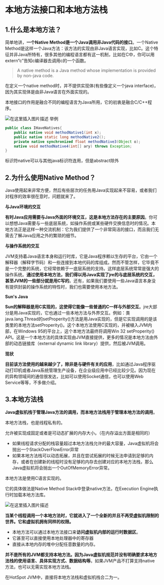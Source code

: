 # 本地方法接口和本地方法栈
## 1.什么是本地方法？

简单地讲，**一个Native Method是一个Java调用非Java代码的接口**。一个Native Method是这样一个Java方法：该方法的实现由非Java语言实现，比如C。这个特征并非Java所特有，很多其他的编程语言都有这一机制，比如在C中，你可以用extern“c”告知c编译器去调用c的一个函数。

> A native method is a Java method whose implementation is provided by non-java code.

在定义一个native method时，并不提供实现体(有些像定义一个java interface)，因为其实现体是由非Java语言在外面实现的。

本地接口的作用是融合不同的编程语言为Java所用，它的初衷是融合C/C++程序。

![在这里插入图片描述](https://img-blog.csdnimg.cn/70183078363b4f759c4d36613bbd0f83.png?x-oss-process=image/watermark,type_ZHJvaWRzYW5zZmFsbGJhY2s,shadow_50,text_Q1NETiBATW9vbl94dWFu,size_20,color_FFFFFF,t_70,g_se,x_16)
举例

```java
public class IHaveNatives{
    public native void methodNative1(int x);
    public native static long methodNative2();
    private native synchronized float methodNative3(Object o);
    native void methodNative4(int[] ary) throws Exception;
}
```

标识符native可以与其他java标识符连用，但是abstract除外

## 2.为什么使用Native Method？

Java使用起来非常方便，然后有些层次的任务用Java实现起来不容易，或者我们对程序的效率很在意时，问题就来了。

**与Java环境的交互**

**有时Java应用需要与Java外面的环境交互，这是本地方法存在的主要原因**。你可以想想Java需要与一些底层系统，如操作系统或某些硬件交换信息时的情况。本地方法正是这样一种交流机制：它为我们提供了一个非常简洁的接口，而且我们无需去了解Java应用之外的繁琐的细节。

**与操作系统的交互**

JVM支持着Java语言本身和运行时库，它是Java程序赖以生存的平台，它由一个解释器（解释字节码）和一些连接到本地代码的库组成。然而不管怎样，它毕竟不是一个完整的系统，它经常依赖于一底层系统的支持。这样底层系统常常是强大的操作系统。**通过使用本地方法，我们得以用Java实现了jre的与底层系统的交互，甚至JVM的一些部分就是用C写的**。还有，如果我们要使用一些Java语言本身没有提供封装的操作系统的特性时，我们也需要使用本地方法。

**Sun's Java**

**Sun的解释器是用C实现的，这使得它能像一些普通的C一样与外部交互**。jre大部分是用Java实现的，它也通过一些本地方法与外界交互。例如：类java.lang.Thread的setProperity()方法是用Java实现的，但是它实现调用的是该类里的本地方法setProperity()。这个本地方法使用C实现的，并被植入JVM内部，在Windows 95的平台上，这个本地方法最终将调用Win 32 setProperity() API。这是一个本地方法的具体实现由JVM直接提供，更多的情况是本地方法由外部的动态链接库（external dynamic link library）提供，然后被JVM调用。

**现状**

**目前该方法使用的越来越少了，除非是与硬件有关的应用**，比如通过Java程序驱动打印机或者Java系统管理生产设备，在企业级应用中已经比较少见。因为现在的异构领域间的通信很发达，比如可以使用Socket通信，也可以使用Web Service等等，不多做介绍。

## 3.本地方法栈

**Java虚拟机栈于管理Java方法的调用，而本地方法栈用于管理本地方法的调用**。

本地方法栈，也是线程私有的。

允许被实现成固定或者是可动态扩展的内存大小。（在内存溢出方面是相同的）
- 如果线程请求分配的栈容量超过本地方法栈允许的最大容量，Java虚拟机将会抛出一个StackOverFlowError异常
- 如果本地方法栈可以动态拓展，并且在尝试拓展的时候无法申请到足够的内存，或者在创建新的线程时没有足够的内存去创建对应的本地方法栈，那么Java虚拟机将会抛出一个OutOfMemoryError异常。


本地方法是使用C语言实现的。

它的具体做法是Native Method Stack中登录native方法，在Execution Engine执行时加载本地方法库。

![在这里插入图片描述](https://img-blog.csdnimg.cn/47a987a5333f4ada9f00022b967b756a.png?x-oss-process=image/watermark,type_ZHJvaWRzYW5zZmFsbGJhY2s,shadow_50,text_Q1NETiBATW9vbl94dWFu,size_20,color_FFFFFF,t_70,g_se,x_16)

**当某个线程调用一个本地方法时，它就进入了一个全新的并且不再受虚拟机限制的世界。它和虚拟机拥有同样的权限。**

- 本地方法可以通过本地方法接口来**访问虚拟机内部的运行时数据区**。
- 它甚至可以直接使用本地处理器中的寄存器
- 直接从本地内存的堆中分配任意数量的内存。

**并不是所有的JVM都支持本地方法。因为Java虚拟机规范并没有明确要求本地方法栈的使用语言、具体实现方式、数据结构等**。如果JVM产品不打算支持native方法，也可以无需实现本地方法栈。

在HotSpot JVM中，直接将本地方法栈和虚拟机栈合二为一。